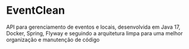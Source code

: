 # EventClean
API para gerenciamento de eventos e locais, desenvolvida em Java 17, Docker, Spring, Flyway e seguindo a arquitetura limpa para uma melhor organização e manutenção de código

